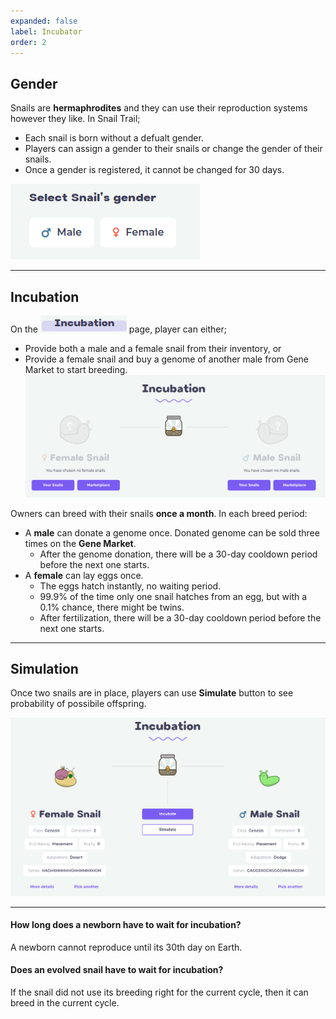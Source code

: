 ```yaml
---
expanded: false
label: Incubator
order: 2
---
```


## Gender
Snails are **hermaphrodites** and they can use their reproduction systems however they like. In Snail Trail; 
* Each snail is born without a defualt gender. 
* Players can assign a gender to their snails or change the gender of their snails.
* Once a gender is registered, it cannot be changed for 30 days.

![](../../static/view_select_gender.png)

---
## Incubation

On the ![](../../static/menu_incubation.png) page, player can either;

* Provide both a male and a female snail from their inventory, or
* Provide a female snail and buy a genome of another male from Gene Market to start breeding.
![](../../static/page_incubation.png)


Owners can breed with their snails **once a month**. In each breed period:
* A **male** can donate a genome once. Donated genome can be sold three times on the **Gene Market**. 
  * After the genome donation, there will be a 30-day cooldown period before the next one starts.
* A **female** can lay eggs once. 
  * The eggs hatch instantly, no waiting period. 
  * 99.9% of the time only one snail hatches from an egg, but with a 0.1% chance, there might be twins.
  * After fertilization, there will be a 30-day cooldown period before the next one starts.
---
## Simulation

Once two snails are in place, players can use **Simulate** button to see probability of possibile offspring.

![](../../static/page_incubation_filled.png)

---

#### How long does a newborn have to wait for incubation?
A newborn cannot reproduce until its 30th day on Earth.

#### Does an evolved snail have to wait for incubation?
If the snail did not use its breeding right for the current cycle, then it can breed in the current cycle.